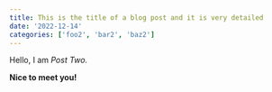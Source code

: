 ```yaml
---
title: This is the title of a blog post and it is very detailed
date: '2022-12-14'
categories: ['foo2', 'bar2', 'baz2']
---
```


Hello, I am _Post Two._

**Nice to meet you!**
